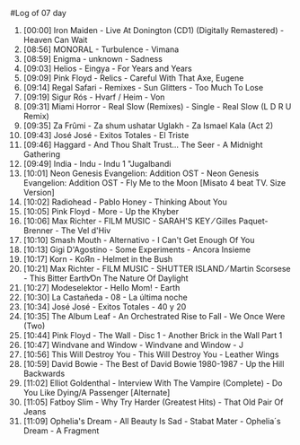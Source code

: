 #Log of 07 day

1. [00:00] Iron Maiden - Live At Donington (CD1) (Digitally Remastered) - Heaven Can Wait
1. [08:56] MONORAL - Turbulence - Vimana
1. [08:59] Enigma - unknown - Sadness
1. [09:03] Helios - Eingya - For Years and Years
1. [09:09] Pink Floyd - Relics - Careful With That Axe, Eugene
1. [09:14] Regal Safari - Remixes - Sun Glitters - Too Much To Lose
1. [09:19] Sigur Rós - Hvarf / Heim - Von
1. [09:31] Miami Horror - Real Slow (Remixes) - Single - Real Slow (L D R U Remix)
1. [09:35] Za Frûmi - Za shum ushatar Uglakh - Za Ismael Kala (Act 2)
1. [09:43] José José - Exitos Totales - El Triste
1. [09:46] Haggard - And Thou Shalt Trust... The Seer - A Midnight Gathering
1. [09:49] India - Indu - Indu 1 "Jugalbandi
1. [10:01] Neon Genesis Evangelion: Addition OST - Neon Genesis Evangelion: Addition OST - Fly Me to the Moon [Misato 4 beat TV. Size Version]
1. [10:02] Radiohead - Pablo Honey - Thinking About You
1. [10:05] Pink Floyd - More - Up the Khyber
1. [10:06] Max Richter - FILM MUSIC - SARAH'S KEY ⁄ Gilles Paquet-Brenner - The Vel d'Hiv
1. [10:10] Smash Mouth - Alternativo - I Can't Get Enough Of You
1. [10:13] Gigi D'Agostino - Some Experiments - Ancora Insieme
1. [10:17] Korn - KoЯn - Helmet in the Bush
1. [10:21] Max Richter - FILM MUSIC - SHUTTER ISLAND ⁄ Martin Scorsese - This Bitter Earth⁄On The Nature Of Daylight
1. [10:27] Modeselektor - Hello Mom! - Earth
1. [10:30] La Castañeda - 08 - La última noche
1. [10:34] José José - Exitos Totales - 40 y 20
1. [10:35] The Album Leaf - An Orchestrated Rise to Fall - We Once Were (Two)
1. [10:44] Pink Floyd - The Wall - Disc 1 - Another Brick in the Wall Part 1
1. [10:47] Windvane and Window - Windvane and Window - J
1. [10:56] This Will Destroy You - This Will Destroy You - Leather Wings
1. [10:59] David Bowie - The Best of David Bowie 1980-1987 - Up the Hill Backwards
1. [11:02] Elliot Goldenthal - Interview With The Vampire (Complete) - Do You Like Dying/A Passenger [Alternate]
1. [11:05] Fatboy Slim - Why Try Harder (Greatest Hits) - That Old Pair Of Jeans
1. [11:09] Ophelia's Dream - All Beauty Is Sad - Stabat Mater - Ophelia´s Dream - A Fragment
